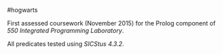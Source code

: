 #hogwarts

First assessed coursework (November 2015) for the Prolog component of _550 Integrated Programming Laboratory_.

All predicates tested using _SICStus 4.3.2_.

